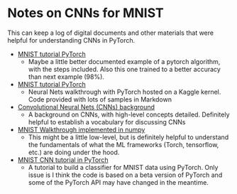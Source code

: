 # Notes on CNNs for MNIST
This can keep a log of digital documents and other materials that were helpful for understanding CNNs in PyTorch.
- [MNIST tutorial PyTorch](https://nextjournal.com/gkoehler/pytorch-mnist)
    - Maybe a little better documented example of a pytorch algorithm, with the steps included. Also this one trained to a better accuracy than next example (98%).
- [MNIST tutorial PyTorch](https://www.kaggle.com/sdelecourt/cnn-with-pytorch-for-mnist)
    - Neural Nets walkthrough with PyTorch hosted on a Kaggle kernel. Code provided with lots of samples in Markdown
- [Convolutional Neural Nets (CNNs) background](http://cs231n.github.io/convolutional-networks/)
    - A background on CNNs, with high-level concepts detailed. Definitely helpful to establish a vocabulary for discussing CNNs
- [MNIST Walkthrough implemented in numpy](https://www.kaggle.com/scaomath/simple-mnist-numpy-from-scratch)
    - This might be a little low-level, but is definitely helpful to understand the fundamentals of what the ML frameworks (Torch, tensorflow, etc.) are doing under the hood.
- [MNIST CNN tutorial in PyTorch](https://adventuresinmachinelearning.com/convolutional-neural-networks-tutorial-in-pytorch/)
    - A tutorial to build a classifier for MNIST data using PyTorch. Only issue is I think the code is based on a beta version of PyTorch and some of the PyTorch API may have changed in the meantime.



